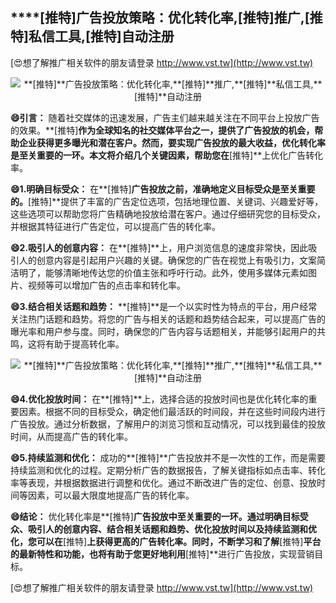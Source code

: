 ## ****[推特]**广告投放策略：优化转化率,**[推特]**推广,**[推特]**私信工具,**[推特]**自动注册**

[😍想了解推广相关软件的朋友请登录 http://www.vst.tw](http://www.vst.tw)

 <center><img src="https://vst.tw/MP4/tuiguang/png/2.png" alt="**[推特]**广告投放策略：优化转化率,**[推特]**推广,**[推特]**私信工具,**[推特]**自动注册"></center>

**😄引言：**
随着社交媒体的迅速发展，广告主们越来越关注在不同平台上投放广告的效果。**[推特]**作为全球知名的社交媒体平台之一，提供了广告投放的机会，帮助企业获得更多曝光和潜在客户。然而，要实现广告投放的最大收益，优化转化率是至关重要的一环。本文将介绍几个关键因素，帮助您在**[推特]**上优化广告转化率。

**😄1.明确目标受众：**
在**[推特]**广告投放之前，准确地定义目标受众是至关重要的。**[推特]**提供了丰富的广告定位选项，包括地理位置、关键词、兴趣爱好等，这些选项可以帮助您将广告精确地投放给潜在客户。通过仔细研究您的目标受众，并根据其特征进行广告定位，可以提高广告的转化率。

**😄2.吸引人的创意内容：**
在**[推特]**上，用户浏览信息的速度非常快，因此吸引人的创意内容是引起用户兴趣的关键。确保您的广告在视觉上有吸引力，文案简洁明了，能够清晰地传达您的价值主张和呼吁行动。此外，使用多媒体元素如图片、视频等可以增加广告的点击率和转化率。

**😄3.结合相关话题和趋势：**
**[推特]**是一个以实时性为特点的平台，用户经常关注热门话题和趋势。将您的广告与相关的话题和趋势结合起来，可以提高广告的曝光率和用户参与度。同时，确保您的广告内容与话题相关，并能够引起用户的共鸣，这将有助于提高转化率。

 <center><img src="https://vst.tw/MP4/tuiguang/png/8.png" alt="**[推特]**广告投放策略：优化转化率,**[推特]**推广,**[推特]**私信工具,**[推特]**自动注册"></center>

**😄4.优化投放时间：**
在**[推特]**上，选择合适的投放时间也是优化转化率的重要因素。根据不同的目标受众，确定他们最活跃的时间段，并在这些时间段内进行广告投放。通过分析数据，了解用户的浏览习惯和互动情况，可以找到最佳的投放时间，从而提高广告的转化率。

**😄5.持续监测和优化：**
成功的**[推特]**广告投放并不是一次性的工作，而是需要持续监测和优化的过程。定期分析广告的数据报告，了解关键指标如点击率、转化率等表现，并根据数据进行调整和优化。通过不断改进广告的定位、创意、投放时间等因素，可以最大限度地提高广告的转化率。

**😄结论：**
优化转化率是**[推特]**广告投放中至关重要的一环。通过明确目标受众、吸引人的创意内容、结合相关话题和趋势、优化投放时间以及持续监测和优化，您可以在**[推特]**上获得更高的广告转化率。同时，不断学习和了解**[推特]**平台的最新特性和功能，也将有助于您更好地利用**[推特]**进行广告投放，实现营销目标。

[😍想了解推广相关软件的朋友请登录 http://www.vst.tw](http://www.vst.tw)



